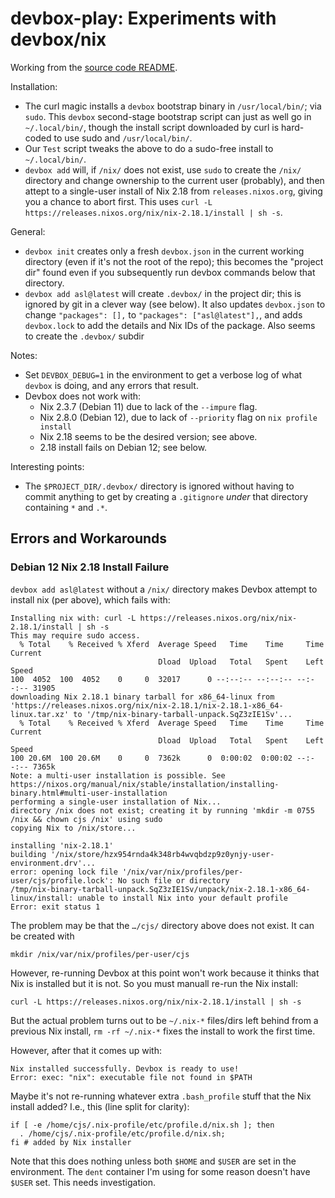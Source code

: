 devbox-play: Experiments with devbox/nix
========================================

Working from the [source code README][gh].

Installation:
- The curl magic installs a `devbox` bootstrap binary in `/usr/local/bin/`;
  via `sudo`. This `devbox` second-stage bootstrap script can just as well
  go in `~/.local/bin/`, though the install script downloaded by curl is
  hard-coded to use sudo and `/usr/local/bin/`.
- Our `Test` script tweaks the above to do a sudo-free install to
  `~/.local/bin/`.
- `devbox add` will, if `/nix/` does not exist, use `sudo` to create the `/nix/`
  directory and change ownership to the current user (probably), and then
  attept to a single-user install of Nix 2.18 from `releases.nixos.org`,
  giving you a chance to abort first. This uses
  `curl -L https://releases.nixos.org/nix/nix-2.18.1/install | sh -s`.

General:
- `devbox init` creates only a fresh `devbox.json` in the current working
  directory (even if it's not the root of the repo); this becomes the
  "project dir" found even if you subsequently run devbox commands below
  that directory.
- `devbox add asl@latest` will create `.devbox/` in the project dir; this
  is ignored by git in a clever way (see below). It also updates
  `devbox.json` to change `"packages": [],` to `"packages":
  ["asl@latest"],`, and adds `devbox.lock` to add the details and Nix IDs
  of the package. Also seems to create the `.devbox/` subdir

Notes:
- Set `DEVBOX_DEBUG=1` in the environment to get a verbose log of what
  `devbox` is doing, and any errors that result.
- Devbox does not work with:
  - Nix 2.3.7 (Debian 11) due to lack of the `--impure` flag.
  - Nix 2.8.0 (Debian 12), due to lack of `--priority` flag on
    `nix profile install`
  - Nix 2.18 seems to be the desired version; see above.
  - 2.18 install fails on Debian 12; see below.

Interesting points:
- The `$PROJECT_DIR/.devbox/` directory is ignored without having to
  commit anything to get by creating a `.gitignore` _under_ that directory
  containing `*` and `.*`.


Errors and Workarounds
----------------------

### Debian 12 Nix 2.18 Install Failure

`devbox add asl@latest` without a `/nix/` directory makes Devbox attempt
to install nix (per above), which fails with:

    Installing nix with: curl -L https://releases.nixos.org/nix/nix-2.18.1/install | sh -s
    This may require sudo access.
      % Total    % Received % Xferd  Average Speed   Time    Time     Time  Current
                                     Dload  Upload   Total   Spent    Left  Speed
    100  4052  100  4052    0     0  32017      0 --:--:-- --:--:-- --:--:-- 31905
    downloading Nix 2.18.1 binary tarball for x86_64-linux from 'https://releases.nixos.org/nix/nix-2.18.1/nix-2.18.1-x86_64-linux.tar.xz' to '/tmp/nix-binary-tarball-unpack.SqZ3zIE1Sv'...
      % Total    % Received % Xferd  Average Speed   Time    Time     Time  Current
                                     Dload  Upload   Total   Spent    Left  Speed
    100 20.6M  100 20.6M    0     0  7362k      0  0:00:02  0:00:02 --:--:-- 7365k
    Note: a multi-user installation is possible. See https://nixos.org/manual/nix/stable/installation/installing-binary.html#multi-user-installation
    performing a single-user installation of Nix...
    directory /nix does not exist; creating it by running 'mkdir -m 0755 /nix && chown cjs /nix' using sudo
    copying Nix to /nix/store...

    installing 'nix-2.18.1'
    building '/nix/store/hzx954rnda4k348rb4wvqbdzp9z0ynjy-user-environment.drv'...
    error: opening lock file '/nix/var/nix/profiles/per-user/cjs/profile.lock': No such file or directory
    /tmp/nix-binary-tarball-unpack.SqZ3zIE1Sv/unpack/nix-2.18.1-x86_64-linux/install: unable to install Nix into your default profile
    Error: exit status 1

The problem may be that the `…/cjs/` directory above does not exist. It
can be created with

    mkdir /nix/var/nix/profiles/per-user/cjs

However, re-running Devbox at this point won't work because it thinks that
Nix is installed but it is not. So you must manuall re-run the Nix install:

    curl -L https://releases.nixos.org/nix/nix-2.18.1/install | sh -s

But the actual problem turns out to be `~/.nix-*` files/dirs left behind
from a previous Nix install, `rm -rf ~/.nix-*` fixes the install to
work the first time.

However, after that it comes up with:

    Nix installed successfully. Devbox is ready to use!
    Error: exec: "nix": executable file not found in $PATH

Maybe it's not re-running whatever extra `.bash_profile` stuff that the
Nix install added? I.e., this (line split for clarity):

    if [ -e /home/cjs/.nix-profile/etc/profile.d/nix.sh ]; then
      . /home/cjs/.nix-profile/etc/profile.d/nix.sh;
    fi # added by Nix installer

Note that this does nothing unless both `$HOME` and `$USER` are set in
the environment. The `dent` container I'm using for some reason doesn't
have `$USER` set. This needs investigation.


<!-------------------------------------------------------------------->
[gh]: https://github.com/jetpack-io/devbox?tab=readme-ov-file#quickstart-fast-deterministic-shell

